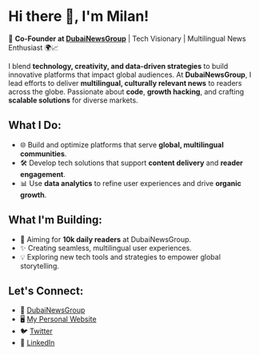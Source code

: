 # Hi there 👋, I'm Milan!

🚀 **Co-Founder at [DubaiNewsGroup](https://www.dubainewsgroup.com)** | Tech Visionary | Multilingual News Enthusiast 🌍📈

I blend **technology, creativity, and data-driven strategies** to build innovative platforms that impact global audiences. At **DubaiNewsGroup**, I lead efforts to deliver **multilingual, culturally relevant news** to readers across the globe. Passionate about **code**, **growth hacking**, and crafting **scalable solutions** for diverse markets.

## What I Do:
- 🌐 Build and optimize platforms that serve **global, multilingual communities**.
- 🛠️ Develop tech solutions that support **content delivery** and **reader engagement**.
- 📊 Use **data analytics** to refine user experiences and drive **organic growth**.

## What I'm Building:
- 🚀 Aiming for **10k daily readers** at DubaiNewsGroup.
- ✨ Creating seamless, multilingual user experiences.
- 💡 Exploring new tech tools and strategies to empower global storytelling.

## Let's Connect:
- 📰 [DubaiNewsGroup](https://www.dubainewsgroup.com)
- 🖥️ [My Personal Website](https://egrimilan.hu/)
- 🐦 [Twitter](https://x.com/egri_milan)
- 💼 [LinkedIn](https://www.linkedin.com/in/milanegri/)
